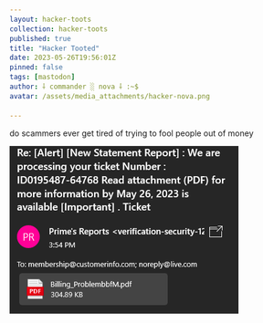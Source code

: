 ```yaml
---
layout: hacker-toots
collection: hacker-toots
published: true
title: "Hacker Tooted"
date: 2023-05-26T19:56:01Z
pinned: false
tags: [mastodon]
author: ⸸ commander ░ nova ⸸ :~$
avatar: /assets/media_attachments/hacker-nova.png

---
```


<p>do scammers ever get tired of trying to fool people out of money</p>

![media](/assets/media_attachments/files/110/436/741/532/770/273/original/814eca6b953b4d9f.png)
